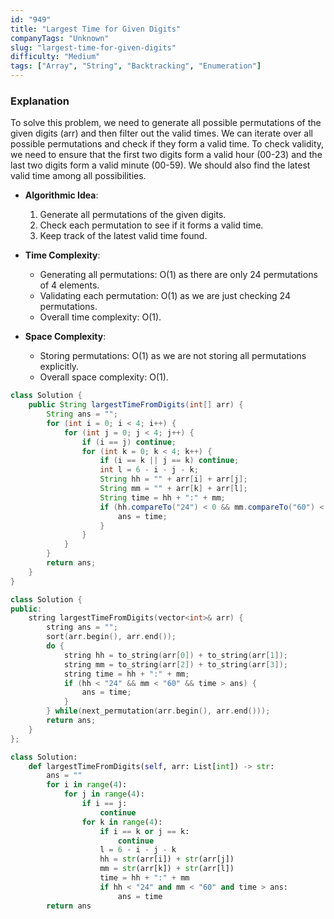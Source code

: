 ```yaml
---
id: "949"
title: "Largest Time for Given Digits"
companyTags: "Unknown"
slug: "largest-time-for-given-digits"
difficulty: "Medium"
tags: ["Array", "String", "Backtracking", "Enumeration"]
---
```


### Explanation
To solve this problem, we need to generate all possible permutations of the given digits (arr) and then filter out the valid times. We can iterate over all possible permutations and check if they form a valid time. To check validity, we need to ensure that the first two digits form a valid hour (00-23) and the last two digits form a valid minute (00-59). We should also find the latest valid time among all possibilities.

- **Algorithmic Idea**:
   1. Generate all permutations of the given digits.
   2. Check each permutation to see if it forms a valid time.
   3. Keep track of the latest valid time found.
   
- **Time Complexity**:
   - Generating all permutations: O(1) as there are only 24 permutations of 4 elements.
   - Validating each permutation: O(1) as we are just checking 24 permutations.
   - Overall time complexity: O(1).
   
- **Space Complexity**:
   - Storing permutations: O(1) as we are not storing all permutations explicitly.
   - Overall space complexity: O(1).
```java
class Solution {
    public String largestTimeFromDigits(int[] arr) {
        String ans = "";
        for (int i = 0; i < 4; i++) {
            for (int j = 0; j < 4; j++) {
                if (i == j) continue;
                for (int k = 0; k < 4; k++) {
                    if (i == k || j == k) continue;
                    int l = 6 - i - j - k;
                    String hh = "" + arr[i] + arr[j];
                    String mm = "" + arr[k] + arr[l];
                    String time = hh + ":" + mm;
                    if (hh.compareTo("24") < 0 && mm.compareTo("60") < 0 && time.compareTo(ans) > 0) {
                        ans = time;
                    }
                }
            }
        }
        return ans;
    }
}
```

```cpp
class Solution {
public:
    string largestTimeFromDigits(vector<int>& arr) {
        string ans = "";
        sort(arr.begin(), arr.end());
        do {
            string hh = to_string(arr[0]) + to_string(arr[1]);
            string mm = to_string(arr[2]) + to_string(arr[3]);
            string time = hh + ":" + mm;
            if (hh < "24" && mm < "60" && time > ans) {
                ans = time;
            }
        } while(next_permutation(arr.begin(), arr.end()));
        return ans;
    }
};
```

```python
class Solution:
    def largestTimeFromDigits(self, arr: List[int]) -> str:
        ans = ""
        for i in range(4):
            for j in range(4):
                if i == j:
                    continue
                for k in range(4):
                    if i == k or j == k:
                        continue
                    l = 6 - i - j - k
                    hh = str(arr[i]) + str(arr[j])
                    mm = str(arr[k]) + str(arr[l])
                    time = hh + ":" + mm
                    if hh < "24" and mm < "60" and time > ans:
                        ans = time
        return ans
```